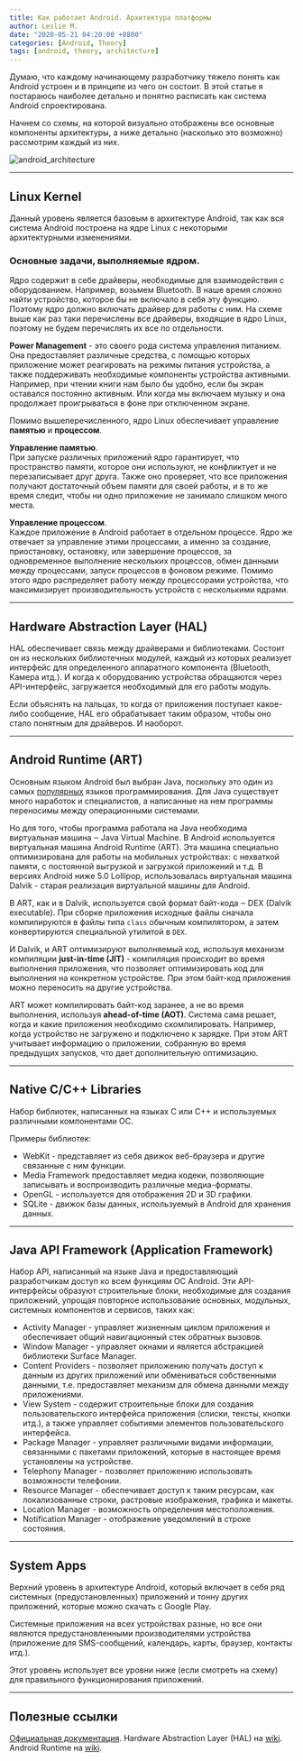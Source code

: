 ```yaml
---
title: Как работает Android. Архитектура платформы
author: Leslie M.
date: "2020-05-21 04:20:00 +0800"
categories: [Android, Theory]
tags: [android, theory, architecture]
---
```


Думаю, что каждому начинающему разработчику тяжело понять как Android устроен и
в принципе из чего он состоит. В этой статье я постараюсь наиболее детально и
понятно расписать как система Android спроектирована.

Начнем со схемы, на которой визуально отображены все основные компоненты
архитектуры, а ниже детально (насколько это возможно) рассмотрим каждый из них.

![android_architecture](/assets/img/posts/android-architecture/android-stack.png)

***
## Linux Kernel

Данный уровень является базовым в архитектуре Android, так как вся система
Android построена на ядре Linux с некоторыми архитектурными изменениями.

### Основные задачи, выполняемые ядром.

Ядро содержит в себе драйверы, необходимые для взаимодействия с оборудованием.
Например, возьмем Bluetooth. В наше время сложно найти устройство, которое бы
не включало в себя эту функцию. Поэтому ядро должно включать драйвер для работы
с ним. На схеме выше как раз таки перечислены все драйверы, входящие в ядро Linux,
поэтому не будем перечислять их все по отдельности.

**Power Management** - это своего рода система управления питанием. Она
предоставляет различные средства, с помощью которых приложение может реагировать
на режимы питания устройства, а также поддерживать необходимые компоненты
устройства активными. Например, при чтении книги нам было бы удобно, если бы
экран оставался постоянно активным. Или когда мы включаем музыку и она продолжает
проигрываться в фоне при отключенном экране.

Помимо вышеперечисленного, ядро Linux обеспечивает управление **памятью** и **процессом**.

**Управление памятью**. <br>
При запуске различных приложений ядро ​​гарантирует, что пространство памяти,
которое они используют, не конфликтует и не перезаписывает друг друга. Также
оно проверяет, что все приложения получают достаточный объем памяти для своей
работы, и в то же время следит, чтобы ни одно приложение не занимало слишком
много места.

**Управление процессом**. <br>
Каждое приложение в Android работает в отдельном процессе. Ядро же отвечает за
управление этими процессами, а именно за создание, приостановку, остановку, или
завершение процессов, за одновременное выполнение нескольких процессов, обмен
данными между процессами, запуск процессов в фоновом режиме.
Помимо этого ядро распределяет работу между процессорами устройства, что
максимизирует производительность устройств с несколькими ядрами.

***


## Hardware Abstraction Layer (HAL)

HAL обеспечивает связь между драйверами и библиотеками.
Состоит он из нескольких библиотечных модулей, каждый из которых реализует
интерфейс для определенного аппаратного компонента (Bluetooth, Камера итд.).
И когда к оборудованию устройства обращаются через API-интерфейс, загружается
необходимый для его работы модуль.

Если объяснять на пальцах, то когда от приложения поступает какое-либо сообщение,
HAL его обрабатывает таким образом, чтобы оно стало понятным для драйверов.
И наоборот.

***


## Android Runtime (ART)

Основным языком Android был выбран Java, поскольку это один из самых
[популярных](https://www.tiobe.com/tiobe-index/) языков программирования. Для
Java существует много наработок и специалистов, а написанные на нем программы
переносимы между операционными системами.

Но для того, чтобы программа работала на Java необходима виртуальная машина ‒
Java Virtual Machine. В Android используется виртуальная машина Android Runtime
(ART). Эта машина специально оптимизирована для работы на мобильных устройствах:
с нехваткой памяти, с постоянной выгрузкой и загрузкой приложений и т.д.
В версиях Android ниже 5.0 Lollipop, использовалась виртуальная машина Dalvik -
старая реализация виртуальной машины для Android.

В ART, как и в Dalvik, используется свой формат байт-кода ‒ DEX (Dalvik executable).
При сборке приложения исходные файлы сначала компилируются в файлы типа `class`
обычным компилятором, а затем конвертируются специальной утилитой в `DEX`.

И Dalvik, и ART оптимизируют выполняемый код, используя механизм компиляции
**just-in-time (JIT)** - компиляция происходит во время выполнения приложения, что
позволяет оптимизировать код для выполнения на конкретном устройстве. При этом
байт-код приложения можно переносить на другие устройства.

ART может компилировать байт-код заранее, а не во время выполнения, используя
**ahead-of-time (AOT)**. Система сама решает, когда и какие приложения необходимо
скомпилировать. Например, когда устройство не загружено и подключено к зарядке.
При этом ART учитывает информацию о приложении, собранную во время предыдущих
запусков, что дает дополнительную оптимизацию.

***


## Native C/C++ Libraries

Набор библиотек, написанных на языках C или C++ и используемых различными
компонентами ОС.

Примеры библиотек:
- WebKit - представляет из себя движок веб-браузера и другие
связанные с ним функции.
- Media Framework предоставляет медиа кодеки, позволяющие записывать и
  воспроизводить различные медиа-форматы.
- OpenGL - используется для отображения 2D и 3D графики.
- SQLite - движок базы данных, используемый в Android для хранения данных.

***


## Java API Framework (Application Framework)

Набор API, написанный на языке Java и предоставляющий разработчикам доступ ко
всем функциям ОС Android. Эти API-интерфейсы образуют строительные блоки,
необходимые для создания приложений, упрощая повторное использование
основных, модульных, системных компонентов и сервисов, таких как:
- Activity Manager - управляет жизненным циклом приложения и обеспечивает общий
  навигационный стек обратных вызовов.
- Window Manager - управляет окнами и является абстракцией библиотеки Surface
  Manager.
- Content Providers - позволяет приложению получать доступ к данным из других
  приложений или обмениваться собственными данными, т.е. предоставляет механизм
  для обмена данными между приложениями.
- View System - содержит строительные блоки для создания пользовательского
  интерфейса приложения (списки, тексты, кнопки итд.), а также управляет
  событиями элементов пользовательского интерфейса.
- Package Manager - управляет различными видами информации, связанными с пакетами
  приложений, которые в настоящее время установлены на устройстве.
- Telephony Manager - позволяет приложению использовать возможности телефонии.
- Resource Manager - обеспечивает доступ к таким ресурсам, как локализованные
  строки, растровые изображения, графика и макеты.
- Location Manager - возможность определения местоположения.
- Notification Manager - отображение уведомлений в строке состояния.

***


## System Apps

Верхний уровень в архитектуре Android, который включает в себя ряд системных
(предустановленных) приложений и тонну других приложений, которые можно скачать
с Google Play.

Системные приложения на всех устройствах разные, но все они являются
предустановленными производителями устройства (приложение для SMS-сообщений,
календарь, карты, браузер, контакты итд.).

Этот уровень использует все уровни ниже (если смотреть на схему) для правильного
функционирования приложений.

***


## Полезные ссылки

[Официальная документация](https://developer.android.com/guide/platform).
Hardware Abstraction Layer (HAL) на [wiki](https://ru.wikipedia.org/wiki/%D0%A1%D0%BB%D0%BE%D0%B9_%D0%B0%D0%BF%D0%BF%D0%B0%D1%80%D0%B0%D1%82%D0%BD%D1%8B%D1%85_%D0%B0%D0%B1%D1%81%D1%82%D1%80%D0%B0%D0%BA%D1%86%D0%B8%D0%B9). <br>
Android Runtime на [wiki](https://ru.wikipedia.org/wiki/Android_Runtime).
